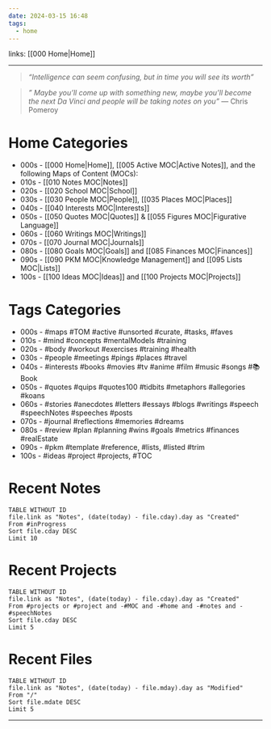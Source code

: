 ```yaml
---
date: 2024-03-15 16:48
tags:
  - home
---
```

links: [[000 Home|Home]]

---
>_“Intelligence can seem confusing, but in time you will see its worth”_

>_” Maybe you’ll come up with something new, maybe you’ll become the next Da Vinci and people will be taking notes on you”_ — Chris Pomeroy
# Home Categories
- 000s - [[000 Home|Home]], [[005 Active MOC|Active Notes]], and the following Maps of Content (MOCs):
- 010s - [[010 Notes MOC|Notes]]
- 020s - [[020 School MOC|School]]
- 030s - [[030 People MOC|People]], [[035 Places MOC|Places]]
- 040s - [[040 Interests MOC|Interests]]
- 050s - [[050 Quotes MOC|Quotes]] & [[055 Figures MOC|Figurative Language]]
- 060s - [[060 Writings MOC|Writings]]
- 070s - [[070 Journal MOC|Journals]]
- 080s - [[080 Goals MOC|Goals]] and [[085 Finances MOC|Finances]]
- 090s - [[090 PKM MOC|Knowledge Management]] and [[095 Lists MOC|Lists]]
- 100s - [[100 Ideas MOC|Ideas]] and [[100 Projects MOC|Projects]]
# Tags Categories
- 000s - #maps #TOM #active #unsorted #curate, #tasks, #faves
- 010s - #mind #concepts #mentalModels #training
- 020s - #body #workout #exercises #training #health
- 030s - #people #meetings #pings #places #travel 
- 040s - #interests #books #movies #tv #anime #film #music #songs  #📚Book 
- 050s - #quotes #quips #quotes100 #tidbits #metaphors #allegories #koans 
- 060s - #stories #anecdotes #letters #essays #blogs #writings #speech #speechNotes #speeches #posts
- 070s -  #journal #reflections #memories #dreams
- 080s - #review #plan #planning #wins #goals #metrics #finances #realEstate
- 090s - #pkm #template #reference, #lists, #listed #trim
- 100s - #ideas #project #projects, #TOC
# Recent Notes
```dataview
TABLE WITHOUT ID
file.link as "Notes", (date(today) - file.cday).day as "Created"
From #inProgress 
Sort file.cday DESC
Limit 10
```
# Recent Projects
```dataview
TABLE WITHOUT ID
file.link as "Notes", (date(today) - file.cday).day as "Created"
From #projects or #project and -#MOC and -#home and -#notes and -#speechNotes
Sort file.cday DESC
Limit 5
```
# Recent Files
```dataview
TABLE WITHOUT ID
file.link as "Notes", (date(today) - file.mday).day as "Modified"
From "/" 
Sort file.mdate DESC
Limit 5
```


---
